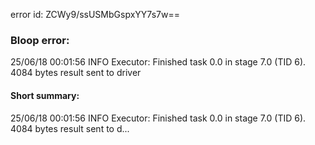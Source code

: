 error id: ZCWy9/ssUSMbGspxYY7s7w==
### Bloop error:

25/06/18 00:01:56 INFO Executor: Finished task 0.0 in stage 7.0 (TID 6). 4084 bytes result sent to driver
#### Short summary: 

25/06/18 00:01:56 INFO Executor: Finished task 0.0 in stage 7.0 (TID 6). 4084 bytes result sent to d...
